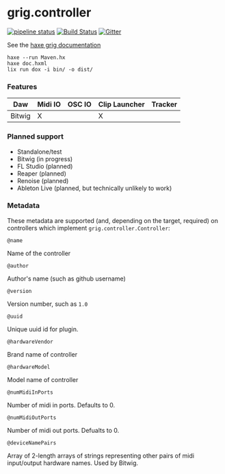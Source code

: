 # grig.controller

[![pipeline status](https://gitlab.com/haxe-grig/grig.controller/badges/main/pipeline.svg)](https://gitlab.com/haxe-grig/grig.controller/commits/main)
[![Build Status](https://travis-ci.org/osakared/grig.controller.svg?branch=main)](https://travis-ci.org/osakared/grig.controller)
[![Gitter](https://badges.gitter.im/haxe-grig/Lobby.svg)](https://gitter.im/haxe-grig/Lobby?utm_source=badge&utm_medium=badge&utm_campaign=pr-badge&utm_content=badge)

See the [haxe grig documentation](https://grig.tech/)


```
haxe --run Maven.hx
haxe doc.hxml
lix run dox -i bin/ -o dist/
```

### Features

| Daw           | Midi IO | OSC IO | Clip Launcher | Tracker |
| ------------- | ------- | ------ | ------------- | ------- |
| Bitwig        | X       |        | X             |         |

### Planned support

* Standalone/test
* Bitwig (in progress)
* FL Studio (planned)
* Reaper (planned)
* Renoise (planned)
* Ableton Live (planned, but technically unlikely to work)

### Metadata

These metadata are supported (and, depending on the target, required) on controllers which implement `grig.controller.Controller`:

`@name`

Name of the controller

`@author`

Author's name (such as github username)

`@version`

Version number, such as `1.0`

`@uuid`

Unique uuid id for plugin.

`@hardwareVendor`

Brand name of controller

`@hardwareModel`

Model name of controller

`@numMidiInPorts`

Number of midi in ports. Defaults to 0.

`@numMidiOutPorts`

Number of midi out ports. Defualts to 0.

`@deviceNamePairs`

Array of 2-length arrays of strings representing other pairs of midi input/output hardware names. Used by Bitwig.